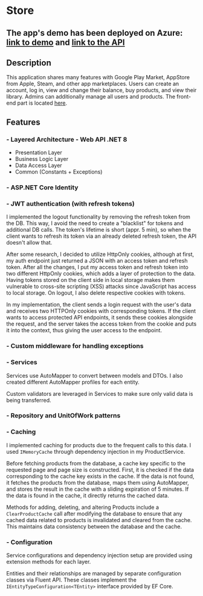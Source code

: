 # Store
## The app's demo has been deployed on Azure: [link to demo](https://storeappfront-hhd7akevdeejdfdd.polandcentral-01.azurewebsites.net/) and [link to the API](https://storeapp.azurewebsites.net/api/genres)
## Description
This application shares many features with Google Play Market, AppStore from Apple, Steam, and other app marketplaces.
Users can create an account, log in, view and change their balance, buy products, and view their library.
Admins can additionally manage all users and products.
The front-end part is located [here](https://github.com/VladKorniienko/StoreClientAngular).
## Features
### - Layered Architecture - Web API .NET 8
- Presentation Layer
- Business Logic Layer
- Data Access Layer
- Common (Constants + Exceptions)
### - ASP.NET Core Identity
### - JWT authentication (with refresh tokens)

I implemented the logout functionality by removing the refresh token from the DB. This way, I avoid the need to create a "blacklist" for tokens and additional DB calls. The token's lifetime is short (appr. 5 min), so when the client wants to refresh its token via an already deleted refresh token, the API doesn't allow that.

After some research, I decided to utilize HttpOnly cookies, although at first, my auth endpoint just returned a JSON with an access token and refresh token. After all the changes, I put my access token and refresh token into two different HttpOnly cookies, which adds a layer of protection to the data. Having tokens stored on the client side in local storage makes them vulnerable to cross-site scripting (XSS) attacks since JavaScript has access to local storage. On logout, I also delete respective cookies with tokens.

In my implementation, the client sends a login request with the user's data and receives two HTTPOnly cookies with corresponding tokens. If the client wants to access protected API endpoints, it sends these cookies alongside the request, and the server takes the access token from the cookie and puts it into the context, thus giving the user access to the endpoint.

### - Custom middleware for handling exceptions
### - Services

Services use AutoMapper to convert between models and DTOs. I also created different AutoMapper profiles for each entity.

Custom validators are leveraged in Services to make sure only valid data is being transferred.
### - Repository and UnitOfWork patterns
### - Caching

I implemented caching for products due to the frequent calls to this data. I used `IMemoryCache` through dependency injection in my ProductService. 

Before fetching products from the database, a cache key specific to the requested page and page size is constructed. First, it is checked if the data corresponding to the cache key exists in the cache. If the data is not found, it fetches the products from the database, maps them using AutoMapper, and stores the result in the cache with a sliding expiration of 5 minutes. If the data is found in the cache, it directly returns the cached data.

Methods for adding, deleting, and altering Products include a `ClearProductCache` call after modifying the database to ensure that any cached data related to products is invalidated and cleared from the cache. This maintains data consistency between the database and the cache.

### - Configuration

Service configurations and dependency injection setup are provided using extension methods for each layer.

Entities and their relationships are managed by separate configuration classes via Fluent API. These classes implement the `IEntityTypeConfiguration<TEntity>` interface provided by EF Core.
